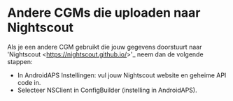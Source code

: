# Andere CGMs die uploaden naar Nightscout

Als je een andere CGM gebruikt die jouw gegevens doorstuurt naar 'Nightscout \<<https://nightscout.github.io/>>'\_ neem dan de volgende stappen:

- In AndroidAPS Instellingen: vul jouw Nightscout website en geheime API code in.
- Selecteer NSClient in ConfigBuilder (instelling in AndroidAPS).
